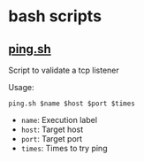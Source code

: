 # bash scripts

## [ping.sh](ping.sh)
Script to validate a tcp listener

Usage:
```
ping.sh $name $host $port $times
```
- `name`: Execution label
- `host`: Target host
- `port`: Target port
- `times`: Times to try ping
